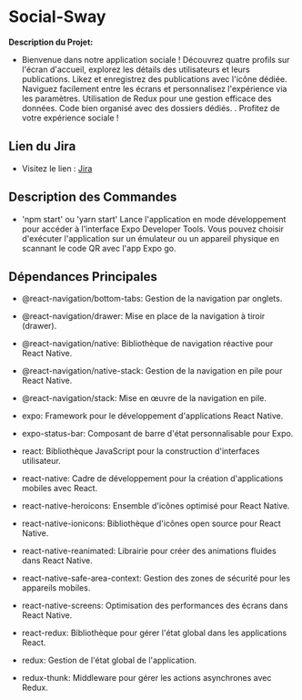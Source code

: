 # Social-Sway

**Description du Projet:**
* Bienvenue dans notre application sociale ! Découvrez quatre profils sur l'écran d'accueil, explorez les détails des utilisateurs et leurs publications. Likez et enregistrez des publications avec l'icône dédiée. Naviguez facilement entre les écrans et personnalisez l'expérience via les paramètres. Utilisation de Redux pour une gestion efficace des données. Code bien organisé avec des dossiers dédiés. . Profitez de votre expérience sociale !


## Lien du Jira
* Visitez le lien : [Jira](https://ikram-mahfoud.atlassian.net/jira/software/projects/SOC/boards/8)

## Description des Commandes
* 'npm start' ou 'yarn start'
Lance l'application en mode développement pour accéder à l'interface Expo Developer Tools. Vous pouvez choisir d'exécuter l'application sur un émulateur ou un appareil physique en scannant le code QR avec l'app Expo go.

## Dépendances Principales
* @react-navigation/bottom-tabs:
  Gestion de la navigation par onglets.

* @react-navigation/drawer:
  Mise en place de la navigation à tiroir (drawer).

* @react-navigation/native:
  Bibliothèque de navigation réactive pour React Native.

* @react-navigation/native-stack:
  Gestion de la navigation en pile pour React Native.

* @react-navigation/stack:
  Mise en œuvre de la navigation en pile.

* expo:
  Framework pour le développement d'applications React Native.

* expo-status-bar:
  Composant de barre d'état personnalisable pour Expo.

* react:
  Bibliothèque JavaScript pour la construction d'interfaces utilisateur.
  
* react-native:
  Cadre de développement pour la création d'applications mobiles avec React.

* react-native-heroicons:
  Ensemble d'icônes optimisé pour React Native.
  
* react-native-ionicons:
  Bibliothèque d'icônes open source pour React Native.
  
* react-native-reanimated:
  Librairie pour créer des animations fluides dans React Native.
  
* react-native-safe-area-context:
  Gestion des zones de sécurité pour les appareils mobiles.
  
* react-native-screens:
  Optimisation des performances des écrans dans React Native.
  
* react-redux:
  Bibliothèque pour gérer l'état global dans les applications React.
  
* redux:
  Gestion de l'état global de l'application.
  
* redux-thunk:
  Middleware pour gérer les actions asynchrones avec Redux.
